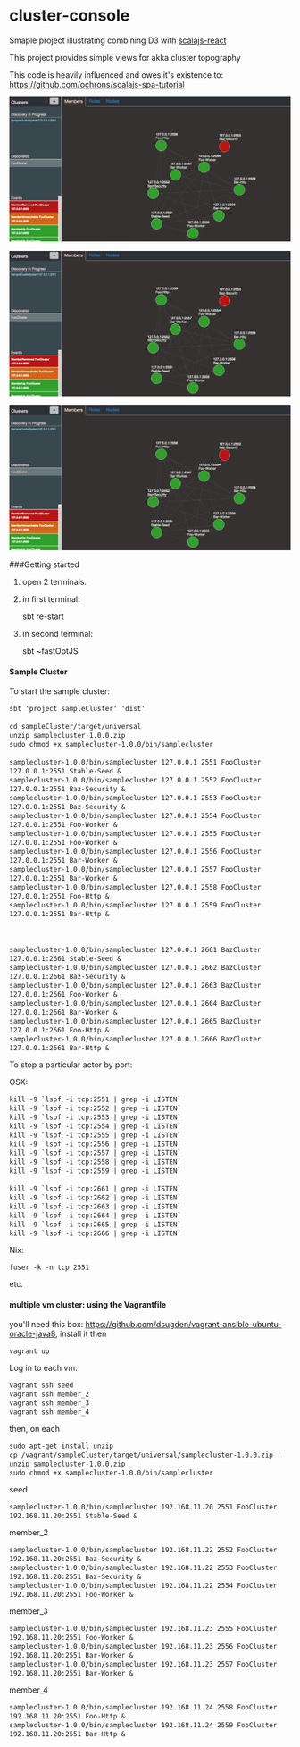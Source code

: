 # cluster-console

Smaple project illustrating combining D3 with [scalajs-react](https://github.com/japgolly/scalajs-react)  

This project provides simple views for akka cluster topography

This code is heavily influenced and owes it's existence to: https://github.com/ochrons/scalajs-spa-tutorial



![members](/members.png?raw=true "Members")

![roles](/members.png?raw=true "Roles")

![nodes](/members.png?raw=true "Nodes")


###Getting started

1) open 2 terminals.
2) in first terminal:

     sbt
     re-start
     
3) in second terminal:

    sbt
    ~fastOptJS
    
    
    
#### Sample Cluster
    
    
To start the sample cluster:
    

    sbt 'project sampleCluster' 'dist'
    
    cd sampleCluster/target/universal
    unzip samplecluster-1.0.0.zip 
    sudo chmod +x samplecluster-1.0.0/bin/samplecluster
    
    samplecluster-1.0.0/bin/samplecluster 127.0.0.1 2551 FooCluster 127.0.0.1:2551 Stable-Seed &
    samplecluster-1.0.0/bin/samplecluster 127.0.0.1 2552 FooCluster 127.0.0.1:2551 Baz-Security &
    samplecluster-1.0.0/bin/samplecluster 127.0.0.1 2553 FooCluster 127.0.0.1:2551 Baz-Security &
    samplecluster-1.0.0/bin/samplecluster 127.0.0.1 2554 FooCluster 127.0.0.1:2551 Foo-Worker &
    samplecluster-1.0.0/bin/samplecluster 127.0.0.1 2555 FooCluster 127.0.0.1:2551 Foo-Worker &
    samplecluster-1.0.0/bin/samplecluster 127.0.0.1 2556 FooCluster 127.0.0.1:2551 Bar-Worker &
    samplecluster-1.0.0/bin/samplecluster 127.0.0.1 2557 FooCluster 127.0.0.1:2551 Bar-Worker &
    samplecluster-1.0.0/bin/samplecluster 127.0.0.1 2558 FooCluster 127.0.0.1:2551 Foo-Http &
    samplecluster-1.0.0/bin/samplecluster 127.0.0.1 2559 FooCluster 127.0.0.1:2551 Bar-Http &
    

    
    samplecluster-1.0.0/bin/samplecluster 127.0.0.1 2661 BazCluster 127.0.0.1:2661 Stable-Seed &
    samplecluster-1.0.0/bin/samplecluster 127.0.0.1 2662 BazCluster 127.0.0.1:2661 Baz-Security &
    samplecluster-1.0.0/bin/samplecluster 127.0.0.1 2663 BazCluster 127.0.0.1:2661 Foo-Worker &
    samplecluster-1.0.0/bin/samplecluster 127.0.0.1 2664 BazCluster 127.0.0.1:2661 Bar-Worker &
    samplecluster-1.0.0/bin/samplecluster 127.0.0.1 2665 BazCluster 127.0.0.1:2661 Foo-Http &
    samplecluster-1.0.0/bin/samplecluster 127.0.0.1 2666 BazCluster 127.0.0.1:2661 Bar-Http &
    
    
    

To stop a particular actor by port:    

OSX:    
    
    kill -9 `lsof -i tcp:2551 | grep -i LISTEN`
    kill -9 `lsof -i tcp:2552 | grep -i LISTEN`
    kill -9 `lsof -i tcp:2553 | grep -i LISTEN`
    kill -9 `lsof -i tcp:2554 | grep -i LISTEN`
    kill -9 `lsof -i tcp:2555 | grep -i LISTEN`
    kill -9 `lsof -i tcp:2556 | grep -i LISTEN`
    kill -9 `lsof -i tcp:2557 | grep -i LISTEN`
    kill -9 `lsof -i tcp:2558 | grep -i LISTEN`
    kill -9 `lsof -i tcp:2559 | grep -i LISTEN`
     
    kill -9 `lsof -i tcp:2661 | grep -i LISTEN`
    kill -9 `lsof -i tcp:2662 | grep -i LISTEN`
    kill -9 `lsof -i tcp:2663 | grep -i LISTEN`
    kill -9 `lsof -i tcp:2664 | grep -i LISTEN`
    kill -9 `lsof -i tcp:2665 | grep -i LISTEN`
    kill -9 `lsof -i tcp:2666 | grep -i LISTEN`
     

Nix:

    fuser -k -n tcp 2551

etc.


#### multiple vm cluster: using the Vagrantfile

you'll need this box: https://github.com/dsugden/vagrant-ansible-ubuntu-oracle-java8, install it then

    vagrant up



Log in to each vm:

    vagrant ssh seed
    vagrant ssh member_2
    vagrant ssh member_3
    vagrant ssh member_4

then, on each

    sudo apt-get install unzip
    cp /vagrant/sampleCluster/target/universal/samplecluster-1.0.0.zip .
    unzip samplecluster-1.0.0.zip
    sudo chmod +x samplecluster-1.0.0/bin/samplecluster
    

seed

    samplecluster-1.0.0/bin/samplecluster 192.168.11.20 2551 FooCluster 192.168.11.20:2551 Stable-Seed &

    
member_2
    
    samplecluster-1.0.0/bin/samplecluster 192.168.11.22 2552 FooCluster 192.168.11.20:2551 Baz-Security &
    samplecluster-1.0.0/bin/samplecluster 192.168.11.22 2553 FooCluster 192.168.11.20:2551 Baz-Security &
    samplecluster-1.0.0/bin/samplecluster 192.168.11.22 2554 FooCluster 192.168.11.20:2551 Foo-Worker &
    
    
member_3
    
    samplecluster-1.0.0/bin/samplecluster 192.168.11.23 2555 FooCluster 192.168.11.20:2551 Foo-Worker &
    samplecluster-1.0.0/bin/samplecluster 192.168.11.23 2556 FooCluster 192.168.11.20:2551 Bar-Worker &
    samplecluster-1.0.0/bin/samplecluster 192.168.11.23 2557 FooCluster 192.168.11.20:2551 Bar-Worker &
    
member_4    

    samplecluster-1.0.0/bin/samplecluster 192.168.11.24 2558 FooCluster 192.168.11.20:2551 Foo-Http &
    samplecluster-1.0.0/bin/samplecluster 192.168.11.24 2559 FooCluster 192.168.11.20:2551 Bar-Http &
